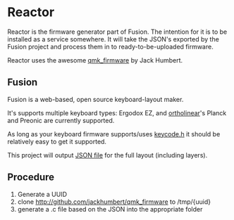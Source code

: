 # Reactor

Reactor is the firmware generator part of Fusion. The intention for it is to be installed as a service somewhere.
It will take the JSON's exported by the Fusion project and process them in to ready-to-be-uploaded firmware.

Reactor uses the awesome [qmk_firmware](http://github.com/jackhumbert/qmk_firmware) by Jack Humbert.

## Fusion
Fusion is a web-based, open source keyboard-layout maker.

It's supports multiple keyboard types: Ergodox EZ, and [ortholinear](http://ortholinearkeyboards.com)'s Planck and Preonic are currently supported.

As long as your keyboard firmware supports/uses [keycode.h](keycode.h) it should be relatively easy to get it supported.

This project will output [JSON file](keyboard_layout.json) for the full layout (including layers).

## Procedure

1. Generate a UUID
2. clone http://github.com/jackhumbert/qmk_firmware to /tmp/{uuid}
3. generate a .c file based on the JSON into the appropriate folder